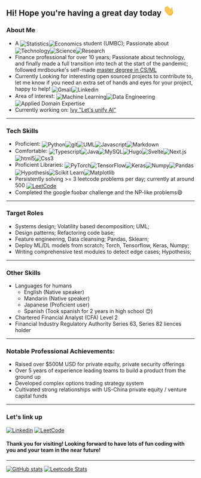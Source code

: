 ## Hi! Hope you're having a great day today <img src="https://raw.githubusercontent.com/ABSphreak/ABSphreak/master/gifs/Hi.gif" width="30px">



### About Me
<ul>
	<li>A <img align="center" height="25px" alt="Statistics" src="https://img.shields.io/badge/Statistics-00457C?style=for-the-badge&logoColor=white" height="25px"/><img align="center" height="25px" alt="Economics" src="https://img.shields.io/badge/Economics-00457C?style=for-the-badge&logoColor=white" height="25px"/> student (UMBC); Passionate about <img align="center" height="25px" alt="Technology" src="https://img.shields.io/badge/Technology-00457C?style=for-the-badge&logoColor=white" height="25px"/><img align="center" height="25px" alt="Science" src="https://img.shields.io/badge/Science-00457C?style=for-the-badge&logoColor=white" height="25px"/><img align="center" height="25px" alt="Research" src="https://img.shields.io/badge/Research-00457C?style=for-the-badge&logoColor=white" height="25px"/></li>
	<li>Finance professional for over 10 years; Passionate about technology, and finally made a full transition into tech at the start of the pandemic; followed mrdbourke's self-made <a href="https://www.mrdbourke.com/aimastersdegree/">master degree in CS/ML</a></li>
	<li>Currently Looking for interesting open sourced projects to contribute to, let me know if you need an extra set of hands and eyes for your project, happy to help! <img align="center" height="25px" alt="Gmail" src="https://img.shields.io/badge/Gmail-D14836?style=for-the-badge&logo=gmail&logoColor=white?link=https://mail.google.com/mail/u/0/?view=cm&fs=1&to=cycla4@gmail.com&su=SUBJECT&body=BODY&tf=1" height="25px"/><img align="center" height="25px" alt="Linkedin" src="https://img.shields.io/badge/LinkedIn-0077B5?style=for-the-badge&logo=linkedin&logoColor=white?link=http://left&link=https://www.linkedin.com/in/royma/" height="25px"/></li>
	<li>Area of interest: <img align="center" height="25px" alt="Machine Learning" src="https://img.shields.io/badge/Machine%20Learning-00457C?style=for-the-badge&logoColor=white" height="25px"/><img align="center" height="25px" alt="Data Engineering" src="https://img.shields.io/badge/Data%20Engineering-00457C?style=for-the-badge&logoColor=white" height="25px"/><img align="center" height="25px" alt="Applied Domain Expertise" src="https://img.shields.io/badge/Applied%20Domain%20Expertise-00457C?style=for-the-badge&logoColor=white" height="25px"/></li>
	<li>Currently working on: <a href="https://github.com/unifyai/ivy">Ivy "Let's unify AI"</a></li>
</ul>

---

### Tech Skills
<ul>
	<li>Proficient: <img align="center" height="25px" alt="Python" src="https://img.shields.io/badge/-Python-FFD43B?style=for-the-badge&logo=python&logoColor=3776AB" /><img align="center" height="25px" alt="git" src="https://img.shields.io/badge/-Git-E34F26?style=for-the-badge&logo=git&logoColor=white" /><img align="center" height="25px" alt="UML" src="https://img.shields.io/badge/-UML-000000?style=for-the-badge&logo=uml&logoColor=white" /><img align="center" height="25px" alt="Javascript" src="https://img.shields.io/badge/-JavaScript-323330?style=for-the-badge&logo=javascript&logoColor=F7DF1E" /><img align="center" height="25px" alt="Markdown" src="https://img.shields.io/badge/Markdown-000000?style=for-the-badge&logo=markdown&logoColor=white"  /></li>
	<li>Comfortable: <img align="center" height="25px" alt="Typescript" src="https://img.shields.io/badge/Typescript-1572B6?style=for-the-badge&logo=typescript&logoColor=white" /><img align="center" height="25px" alt="Java" src="https://img.shields.io/badge/Java-D00000?style=for-the-badge&logo=java&logoColor=white" /><img align="center" height="25px" alt="MySQL" src="https://img.shields.io/badge/MySQL-005C84?style=for-the-badge&logo=mysql&logoColor=white" /><img align="center" height="25px" alt="Hugo" src="https://img.shields.io/badge/Hugo-DF6756?style=for-the-badge&logo=hugo&logoColor=white" /><img align="center" height="25px" alt="Svelte" src="https://img.shields.io/badge/Svelte-ED642B?style=for-the-badge&logo=svelte&logoColor=white" /><img align="center" height="25px" alt="Next.js" src="https://img.shields.io/badge/Next&#46js-FFFFFF?style=for-the-badge&logo=next&logoColor=black" /><img align="center" height="25px" alt="html5" src="https://img.shields.io/badge/HTML5-E34F26?style=for-the-badge&logo=html5&logoColor=white" /><img align="center" height="25px" alt="Css3" src="https://img.shields.io/badge/CSS3-1572B6?style=for-the-badge&logo=css3&logoColor=white" /></li>
	<li>Proficient Libraries: <img align="center" height="25px" alt="PyTorch" src="https://img.shields.io/badge/PyTorch-EE4C2C?style=for-the-badge&logo=PyTorch&logoColor=white" /><img align="center" height="25px" alt="TensorFlow" src="https://img.shields.io/badge/TensorFlow-323330?style=for-the-badge&logo=TensorFlow&logoColor=white" /><img align="center" height="25px" alt="Keras" src="https://img.shields.io/badge/Keras-D00000?style=for-the-badge&logo=Keras&logoColor=white" /><img align="center" height="25px" alt="Numpy" src="https://img.shields.io/badge/Numpy-777BB4?style=for-the-badge&logo=numpy&logoColor=white" /><img align="center" height="25px" alt="Pandas" src="https://img.shields.io/badge/Pandas-2C2D72?style=for-the-badge&logo=pandas&logoColor=white" /><img align="center" height="25px" alt="Hypothesis" src="https://img.shields.io/badge/Hypothesis-323330?style=for-the-badge&logo=hypothesis&logoColor=white" /><img align="center" height="25px" alt="Scikit Learn" src="https://img.shields.io/badge/scikit_learn-F7931E?style=for-the-badge&logo=scikit-learn&logoColor=white" /><img align="center" height="25px" alt="Matplotlib" src="https://img.shields.io/badge/matplotlib-777BB4?style=for-the-badge&logo=matplotlib&logoColor=white" /></li>
	<li>Persistently solving >= 3 leetcode problems per day; currently at around 500 <a href="https://leetcode.cn/u/roy_m/"><img align="center" height="25px" alt="LeetCode" src="https://img.shields.io/badge/-LeetCode-323330?style=for-the-badge&logo=LeetCode&logoColor=white?link=http://left&link=https://leetcode.cn/u/roy_m/" /></a></li>
	<li>Completed the google foobar challenge and the NP-like problems😄</li>
</ul> 

---

### Target Roles
* Systems design; Volatility based decomposition; UML;
* Design patterns; Refactoring code base;
* Feature engineering, Data cleansing; Pandas, Sklearn;
* Deploy ML/DL models from scratch; Torch, Tensorflow, Keras, Numpy;
* Writing comprehensive test modules to detect edge cases; Hypothesis;

---

### Other Skills
* Languages for humans
  * English (Native speaker)
  * Mandarin (Native speaker)
  * Japanese (Proficient user)
  * Spanish (Took spanish for 2 years in high school 😊)
* Chartered Financial Analyst (CFA) Level 2
* Financial Industry Regulatory Authority Series 63, Series 82 liences holder

---

### Notable Professional Achievements:
* Raised over $500M USD for private equity, private security offerings
* Over 5 years of experience leading teams to build a product from the ground up
* Developed complex options trading strategy system
* Cultivated strong relationships with US-China private equity / venture capital funds

---

### Let's link up
<a href="https://www.linkedin.com/in/royma/"><img alt="Linkedin" src="https://img.shields.io/badge/LinkedIn-0077B5?style=for-the-badge&logo=linkedin&logoColor=white?link=http://left&link=https://www.linkedin.com/in/royma/" height="35px"/></a>
<a href="https://leetcode.cn/u/roy_m/"><img alt="LeetCode" src="https://img.shields.io/badge/-LeetCode-FFA116?style=for-the-badge&logo=LeetCode&logoColor=black?link=http://left&link=https://leetcode.cn/u/roy_m/" height="35px"/></a>
#### Thank you for visiting! Looking forward to have lots of fun coding with you and your team in the near future!

---

[![GitHub stats](https://github-readme-stats.vercel.app/api?username=PatternFinder&theme=dracula)](https://github.com/PatternFinder)
[![Leetcode Stats](https://leetcard.jacoblin.cool/roy_m?site=cn&width=495&height=195)](https://leetcode.cn/u/roy_m)

<!---
PatternFinder/PatternFinder is a ✨ special ✨ repository because its `README.md` (this file) appears on your GitHub profile.
You can click the Preview link to take a look at your changes.
--->
